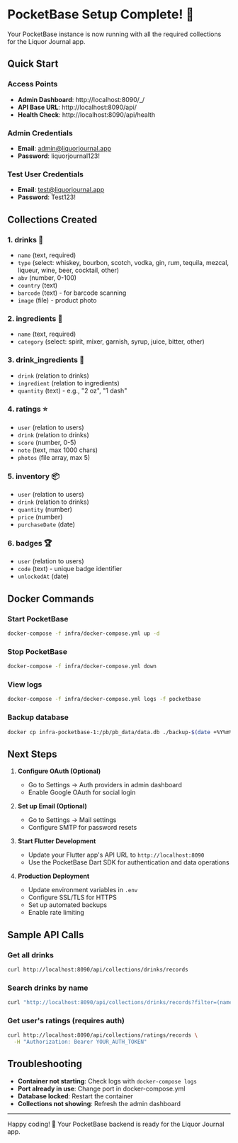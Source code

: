 # PocketBase Setup Complete! 🎉

Your PocketBase instance is now running with all the required collections for the Liquor Journal app.

## Quick Start

### Access Points
- **Admin Dashboard**: http://localhost:8090/_/
- **API Base URL**: http://localhost:8090/api/
- **Health Check**: http://localhost:8090/api/health

### Admin Credentials
- **Email**: admin@liquorjournal.app
- **Password**: liquorjournal123!

### Test User Credentials
- **Email**: test@liquorjournal.app
- **Password**: Test123!

## Collections Created

### 1. **drinks** 🥃
- `name` (text, required)
- `type` (select: whiskey, bourbon, scotch, vodka, gin, rum, tequila, mezcal, liqueur, wine, beer, cocktail, other)
- `abv` (number, 0-100)
- `country` (text)
- `barcode` (text) - for barcode scanning
- `image` (file) - product photo

### 2. **ingredients** 🍋
- `name` (text, required)
- `category` (select: spirit, mixer, garnish, syrup, juice, bitter, other)

### 3. **drink_ingredients** 🔗
- `drink` (relation to drinks)
- `ingredient` (relation to ingredients)
- `quantity` (text) - e.g., "2 oz", "1 dash"

### 4. **ratings** ⭐
- `user` (relation to users)
- `drink` (relation to drinks)
- `score` (number, 0-5)
- `note` (text, max 1000 chars)
- `photos` (file array, max 5)

### 5. **inventory** 📦
- `user` (relation to users)
- `drink` (relation to drinks)
- `quantity` (number)
- `price` (number)
- `purchaseDate` (date)

### 6. **badges** 🏆
- `user` (relation to users)
- `code` (text) - unique badge identifier
- `unlockedAt` (date)

## Docker Commands

### Start PocketBase
```bash
docker-compose -f infra/docker-compose.yml up -d
```

### Stop PocketBase
```bash
docker-compose -f infra/docker-compose.yml down
```

### View logs
```bash
docker-compose -f infra/docker-compose.yml logs -f pocketbase
```

### Backup database
```bash
docker cp infra-pocketbase-1:/pb/pb_data/data.db ./backup-$(date +%Y%m%d).db
```

## Next Steps

1. **Configure OAuth (Optional)**
   - Go to Settings → Auth providers in admin dashboard
   - Enable Google OAuth for social login

2. **Set up Email (Optional)**
   - Go to Settings → Mail settings
   - Configure SMTP for password resets

3. **Start Flutter Development**
   - Update your Flutter app's API URL to `http://localhost:8090`
   - Use the PocketBase Dart SDK for authentication and data operations

4. **Production Deployment**
   - Update environment variables in `.env`
   - Configure SSL/TLS for HTTPS
   - Set up automated backups
   - Enable rate limiting

## Sample API Calls

### Get all drinks
```bash
curl http://localhost:8090/api/collections/drinks/records
```

### Search drinks by name
```bash
curl "http://localhost:8090/api/collections/drinks/records?filter=(name~'whiskey')"
```

### Get user's ratings (requires auth)
```bash
curl http://localhost:8090/api/collections/ratings/records \
  -H "Authorization: Bearer YOUR_AUTH_TOKEN"
```

## Troubleshooting

- **Container not starting**: Check logs with `docker-compose logs`
- **Port already in use**: Change port in docker-compose.yml
- **Database locked**: Restart the container
- **Collections not showing**: Refresh the admin dashboard

---

Happy coding! 🚀 Your PocketBase backend is ready for the Liquor Journal app.